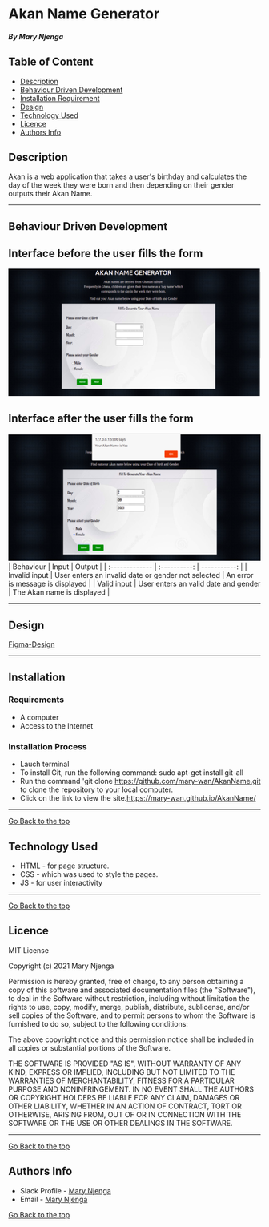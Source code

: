# Akan Name Generator
##### By Mary Njenga
## Table of Content
+ [Description](#description)
+ [Behaviour Driven Development](#Behaviour-Driven-Development)
+ [Installation Requirement](#Installation)
+ [Design](#design)
+ [Technology Used](#technology-used)
+ [Licence](#licence)
+ [Authors Info](#author-Info)
## Description
Akan is a web application that takes a user's birthday and calculates the day of the week they were born and then depending on their gender outputs their Akan Name.

****
## Behaviour Driven Development
## Interface before the user fills the form
![Project Image](img/before.png)
##  Interface after the user fills the form
 ![Project Image](img/after.png)
| Behaviour      | Input     | Output     |
| :------------- | :----------: | -----------: |
|  Invalid input    | User enters an invalid date or gender not selected  | An error is message is displayed    |
|  Valid input    | User enters an valid date and gender    | The Akan name is displayed    |

****
## Design
[Figma-Design](https://www.figma.com/file/KaegeL9fScmYUJ3mHCreFL/Akan-Names?node-id=1%3A2)
****
## Installation
### Requirements
* A computer
* Access to the Internet
### Installation Process
* Lauch terminal
* To install Git, run the following command: sudo apt-get install git-all
* Run the command 'git clone https://github.com/mary-wan/AkanName.git to clone the repository to your local computer.
* Click on the link to view the site.https://mary-wan.github.io/AkanName/
****
[Go Back to the top](#akan-Name-Generator)
## Technology Used
* HTML - for page structure.
* CSS - which was used to style the pages.
* JS - for user interactivity

****
[Go Back to the top](#akan-Name-Generator)
## Licence
MIT License

Copyright (c) 2021 Mary Njenga

Permission is hereby granted, free of charge, to any person obtaining a copy
of this software and associated documentation files (the "Software"), to deal
in the Software without restriction, including without limitation the rights
to use, copy, modify, merge, publish, distribute, sublicense, and/or sell
copies of the Software, and to permit persons to whom the Software is
furnished to do so, subject to the following conditions:

The above copyright notice and this permission notice shall be included in all
copies or substantial portions of the Software.

THE SOFTWARE IS PROVIDED "AS IS", WITHOUT WARRANTY OF ANY KIND, EXPRESS OR
IMPLIED, INCLUDING BUT NOT LIMITED TO THE WARRANTIES OF MERCHANTABILITY,
FITNESS FOR A PARTICULAR PURPOSE AND NONINFRINGEMENT. IN NO EVENT SHALL THE
AUTHORS OR COPYRIGHT HOLDERS BE LIABLE FOR ANY CLAIM, DAMAGES OR OTHER
LIABILITY, WHETHER IN AN ACTION OF CONTRACT, TORT OR OTHERWISE, ARISING FROM,
OUT OF OR IN CONNECTION WITH THE SOFTWARE OR THE USE OR OTHER DEALINGS IN THE
SOFTWARE.


****
[Go Back to the top](#akan-Name-Generator)
## Authors Info
* Slack Profile - [Mary Njenga](https://app.slack.com/client/T077KKCG6/GLRQR61NW/user_profile/U027VKL1WLT?cdn_fallback=1)
* Email - [Mary Njenga](mary.njenga@student.moringaschool.com)

[Go Back to the top](#akan-Name-Generator)